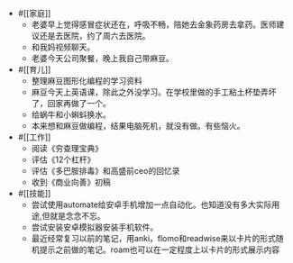 - #[[家庭]]
    - 老婆早上觉得感冒症状还在，呼吸不畅，陪她去金象药房去拿药。医师建议还是去医院，约了周六去医院。
    - 和我妈视频聊天。
    - 老婆今天公司聚餐，晚上我自己带麻豆。
- #[[育儿]]
    - 整理麻豆图形化编程的学习资料
    - 麻豆今天上英语课，除此之外没学习。在学校里做的手工粘土杯垫弄坏了，回家再做了一个。
    - 给蜗牛和小蝌蚪换水。
    - 本来想和麻豆做编程，结果电脑死机，就没有做。有些恼火。
- #[[工作]]
    - 阅读《穷查理宝典》
    - 评估《12个杠杆》
    - 评估《多巴胺排毒》和高盛前ceo的回忆录
    - 收到《商业向善》初稿
- #[[技能]]
    - 尝试使用automate给安卓手机增加一点自动化。也知道没有多大实际用途,但就是念念不忘。
    - 尝试安装安卓模拟器安装手机软件。
    - 最近经常复习以前的笔记，用anki，flomo和readwise来以卡片的形式随机提示之前做的笔记。roam也可以在一定程度上以卡片的形式展示内容
